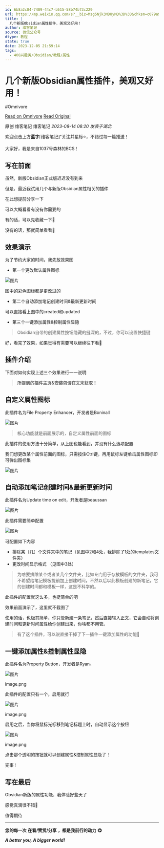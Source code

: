 ```yaml
---
id: 6b8a2c04-7489-44c7-b515-58b74b73c229
url: https://mp.weixin.qq.com/s?__biz=Mzg5Njk3MDUyMQ%3D%3D&chksm=c079a97df70e206b54f0e1ec8e93d750667f571531da6da6d7cd31e91fc4cbfcecbc71b9e5ac&idx=1&mid=2247488267&scene=21&sn=6180328fc3221819f0e6e7ec541a04bc
title: |
  几个新版Obsidian属性插件，美观又好用！
author: 维客笔记
source: 微信公众号
dtype: 教程
state: true
date: 2023-12-05 21:59:14
tags:
  - 400兴趣类/Obsidian/教程/属性
---
```



# 几个新版Obsidian属性插件，美观又好用！
#Omnivore

[Read on Omnivore](https://omnivore.app/me/obsidian-18c3a469ad0)
[Read Original](https://mp.weixin.qq.com/s?__biz=Mzg5Njk3MDUyMQ%3D%3D&chksm=c079a97df70e206b54f0e1ec8e93d750667f571531da6da6d7cd31e91fc4cbfcecbc71b9e5ac&idx=1&mid=2247488267&scene=21&sn=6180328fc3221819f0e6e7ec541a04bc)

原创 维客笔记  维客笔记 _2023-08-14 08:20_ _发表于湖北_ 

欢迎点击上方**蓝字**⌈维客笔记⌋"关注并星标⭐，不错过每一篇推送！

大家好，我是来自1037号森林的BCS！

## 写在前面 

虽然，新版Obsidian正式版迟迟没有到来

但是，最近我试用几个与新版Obsidian属性相关的插件

在此想提前分享一下

可以大概看看有没有你需要的

有的话，可以先收藏一下🤣

没有的话，那就简单看看🙂

## 效果演示 

为了节约大家的时间，我先放效果图

* 第一个更改默认属性图标

![图片](https://proxy-prod.omnivore-image-cache.app/0x0,s01REPBhkcIUxZvFeeLeM5JOynhNYgNjKwuw0NnffuJU/https://mmbiz.qpic.cn/sz_mmbiz_png/h0UtZibCfO5mvIfuRCajajScU2Ia5CUxV80JfobYxUfSYyTYFjlwkJY5qUTTTf1xkGKT7qnnFMYZ8z00gVwGUtg/640?wx_fmt=png)

图中的彩色图标都是更改过的

* 第二个自动添加笔记创建时间&最新更新时间

可以直接看上图中的created和updated

* 第三个一键添加属性&控制属性显隐

> Obsidian自带的创建属性按钮隐藏的挺深的，不过，你可以设置快捷键

好，看完了效果，如果觉得有需要可以继续往下看🔖

## 插件介绍 

下面对如何实现上述三个效果进行一一说明

> **所提到的插件主页&安装包请在文末获取！**

## 自定义属性图标

此插件名为File Property Enhancer，开发者是Boninall

![图片](https://proxy-prod.omnivore-image-cache.app/0x0,s0109ALGL9YcvyAITaS59G_IFrRcUJ6Vj_vKRVlZFK5A/https://mmbiz.qpic.cn/sz_mmbiz_png/h0UtZibCfO5mvIfuRCajajScU2Ia5CUxV31ExiaStRXklgdaWMeWbKlzOJrEjN08mBicjzmnYkzQkvtGjASnLbiaUQ/640?wx_fmt=png)

  
> 核心功能就是前面展示的，自定义属性前面的图标

此插件的使用方法十分简单，从上图也能看到，并没有什么选项配置

我们想更改某个属性前面的图标，只需按住Ctrl键，再用鼠标左键单击属性图标即可弹出图标集

![图片](https://proxy-prod.omnivore-image-cache.app/0x0,sIyEIqP1Lwa7S6SvIQycJEmqcB4CRtIz98yp37cp1YUI/https://mmbiz.qpic.cn/sz_mmbiz_png/h0UtZibCfO5mvIfuRCajajScU2Ia5CUxVUoISibm2zkJrM6jiam086BnwM4C1EmibtaPyZ495JmgIeVZEHhtl2YG0Q/640?wx_fmt=png)

  
## 自动添加笔记创建时间&最新更新时间

此插件名为Update time on edit，开发者是beaussan

![图片](https://proxy-prod.omnivore-image-cache.app/0x0,sFgy3z3YOCPBapzZBQa3F0mQ9ebWkZ-1eCGJOna5XxCA/https://mmbiz.qpic.cn/sz_mmbiz_png/h0UtZibCfO5mvIfuRCajajScU2Ia5CUxV1XCs19Icq9Qx1pLbKVewFiaicFBcBibxu13Pmyfibmd3XjBfbicrqEkFXJw/640?wx_fmt=png)

  
此插件需要简单配置

![图片](https://proxy-prod.omnivore-image-cache.app/0x0,sKIBwhVaDlkz8DBEbdhp2xpGsCAkWx0Ps33OhZ-XzzHU/https://mmbiz.qpic.cn/sz_mmbiz_png/h0UtZibCfO5mvIfuRCajajScU2Ia5CUxViafkFdwIw53UZmbmNSRFEn93wjwj6Cu9Wdyg8CRGqkGayDJXc0Mib7CA/640?wx_fmt=png)

  
可配置如下内容

* 排除某（几）个文件夹中的笔记（见图中2和4处，我排除了1处的templates文件夹）
* 更改时间显示格式 （见图中3处）

> 为啥要排除某个或者某几个文件夹，比如专门用于存放模板的文件夹，我可不希望给笔记模板提前加上创建时间，不然以后以此模板创建的新笔记，它的创建时间都和模板一样，这是不科学的。

此插件的配置就这么多，也挺简单的吧

效果前面演示了，这里就不截图了

使用的话，也极其简单，你只管新建一条笔记，然后直接输入正文，它会自动将创建时间和更新时间属性给你创建出来，你啥都不用管。

> 有了这个插件，可以说直接干掉了下一插件一键添加属性的功能🤣

## 一键添加属性&控制属性显隐

此插件名为Property Button，开发者是Ryan。

![图片](https://proxy-prod.omnivore-image-cache.app/0x0,s9gWkBz7mqmFP7z_P1xTGPqszpCkZqrEMQOphXoaSGHY/https://mmbiz.qpic.cn/sz_mmbiz_png/h0UtZibCfO5mvIfuRCajajScU2Ia5CUxVg0Pvzm3qEP6XBLyao4L3bcWldrVRHcOviaFicKeFNaBfSEZZoLnLZyGQ/640?wx_fmt=png)

image.png

此插件的配置只有一个，启用就行

![图片](https://proxy-prod.omnivore-image-cache.app/0x0,swN6btZd9IA1rkuy1VTZJOvp82bZIdVRRNu2XxM2YgUg/https://mmbiz.qpic.cn/sz_mmbiz_png/h0UtZibCfO5mvIfuRCajajScU2Ia5CUxV97rIzLNo3N0V7TXEL146lqJkHqDIHiaLDQM2HFXmwsRwaImsfaDwkzA/640?wx_fmt=png)

image.png

启用之后，当你将鼠标光标移到笔记标题上时，自动显示这个按钮

![图片](https://proxy-prod.omnivore-image-cache.app/0x0,s5rmP0VJP1to7aVw8zZM6tXeqBeTCGRG9u4vWibG7JHs/https://mmbiz.qpic.cn/sz_mmbiz_png/h0UtZibCfO5mvIfuRCajajScU2Ia5CUxVRib5d8P5EkkbycHXGec6LKdnQialibegJMia9hFfJibtlF7ffwLLxcGvpWQ/640?wx_fmt=png)

image.png

点击那个透明的按钮就可以创建属性&控制属性显隐了！

完事！

## 写在最后 

Obsidian新版的属性功能，我体验好些天了

感觉真滴很不错🤣

值得期待  

---

**您的每一次** **在看/赞赏/分享** **，都是我前行的动力** **😋**

**_A better you, A bigger world!_**



